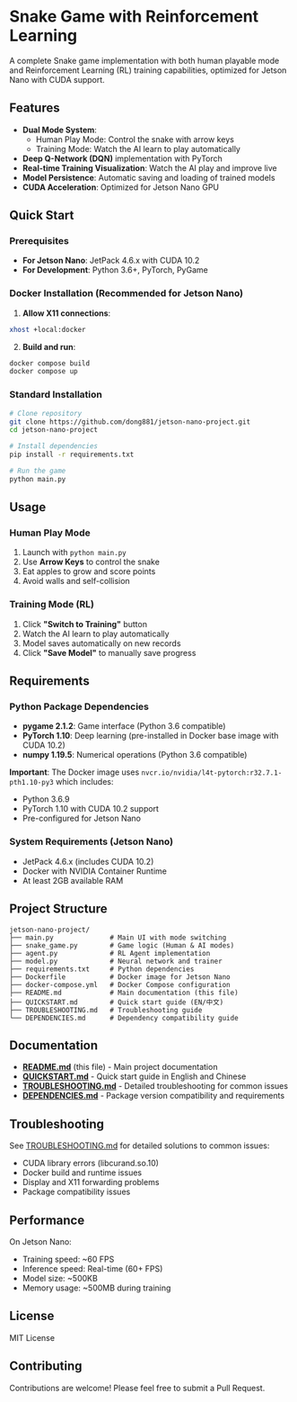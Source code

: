 # Snake Game with Reinforcement Learning

A complete Snake game implementation with both human playable mode and Reinforcement Learning (RL) training capabilities, optimized for Jetson Nano with CUDA support.

## Features

- **Dual Mode System**: 
  - Human Play Mode: Control the snake with arrow keys
  - Training Mode: Watch the AI learn to play automatically
- **Deep Q-Network (DQN)** implementation with PyTorch
- **Real-time Training Visualization**: Watch the AI play and improve live
- **Model Persistence**: Automatic saving and loading of trained models
- **CUDA Acceleration**: Optimized for Jetson Nano GPU

## Quick Start

### Prerequisites

- **For Jetson Nano**: JetPack 4.6.x with CUDA 10.2
- **For Development**: Python 3.6+, PyTorch, PyGame

### Docker Installation (Recommended for Jetson Nano)

1. **Allow X11 connections**:
```bash
xhost +local:docker
```

2. **Build and run**:
```bash
docker compose build
docker compose up
```

### Standard Installation

```bash
# Clone repository
git clone https://github.com/dong881/jetson-nano-project.git
cd jetson-nano-project

# Install dependencies
pip install -r requirements.txt

# Run the game
python main.py
```

## Usage

### Human Play Mode

1. Launch with `python main.py`
2. Use **Arrow Keys** to control the snake
3. Eat apples to grow and score points
4. Avoid walls and self-collision

### Training Mode (RL)

1. Click **"Switch to Training"** button
2. Watch the AI learn to play automatically
3. Model saves automatically on new records
4. Click **"Save Model"** to manually save progress

## Requirements

### Python Package Dependencies

- **pygame 2.1.2**: Game interface (Python 3.6 compatible)
- **PyTorch 1.10**: Deep learning (pre-installed in Docker base image with CUDA 10.2)
- **numpy 1.19.5**: Numerical operations (Python 3.6 compatible)

**Important**: The Docker image uses `nvcr.io/nvidia/l4t-pytorch:r32.7.1-pth1.10-py3` which includes:
- Python 3.6.9
- PyTorch 1.10 with CUDA 10.2 support
- Pre-configured for Jetson Nano

### System Requirements (Jetson Nano)

- JetPack 4.6.x (includes CUDA 10.2)
- Docker with NVIDIA Container Runtime
- At least 2GB available RAM

## Project Structure

```
jetson-nano-project/
├── main.py              # Main UI with mode switching
├── snake_game.py        # Game logic (Human & AI modes)
├── agent.py             # RL Agent implementation
├── model.py             # Neural network and trainer
├── requirements.txt     # Python dependencies
├── Dockerfile           # Docker image for Jetson Nano
├── docker-compose.yml   # Docker Compose configuration
├── README.md            # Main documentation (this file)
├── QUICKSTART.md        # Quick start guide (EN/中文)
├── TROUBLESHOOTING.md   # Troubleshooting guide
└── DEPENDENCIES.md      # Dependency compatibility guide
```

## Documentation

- **[README.md](README.md)** (this file) - Main project documentation
- **[QUICKSTART.md](QUICKSTART.md)** - Quick start guide in English and Chinese
- **[TROUBLESHOOTING.md](TROUBLESHOOTING.md)** - Detailed troubleshooting for common issues
- **[DEPENDENCIES.md](DEPENDENCIES.md)** - Package version compatibility and requirements

## Troubleshooting

See [TROUBLESHOOTING.md](TROUBLESHOOTING.md) for detailed solutions to common issues:
- CUDA library errors (libcurand.so.10)
- Docker build and runtime issues
- Display and X11 forwarding problems
- Package compatibility issues

## Performance

On Jetson Nano:
- Training speed: ~60 FPS
- Inference speed: Real-time (60+ FPS)
- Model size: ~500KB
- Memory usage: ~500MB during training

## License

MIT License

## Contributing

Contributions are welcome! Please feel free to submit a Pull Request.